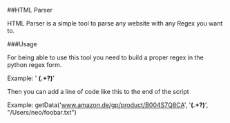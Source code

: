 ##HTML Parser

HTML Parser is a simple tool to parse any website with any Regex you want to.

###Usage
 
For being able to use this tool you need to build a proper regex in the python regex form.

Example: '
     <b class="priceLarge">(.+?)</b>'

Then you can add a line of code like this to the end of the script

Example: 
    getData('www.amazon.de/gp/product/B004S7Q8CA', '<b class="priceLarge">(.+?)</b>', "/Users/neo/foobar.txt")
